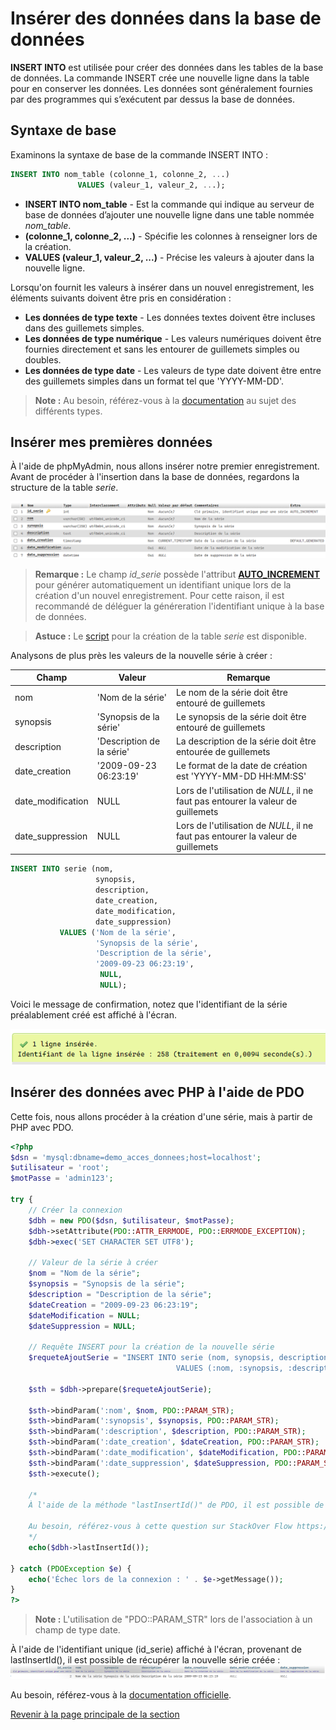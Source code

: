 # Insérer des données dans la base de données

__INSERT INTO__ est utilisée pour créer des données dans les tables de la base de données. La commande INSERT crée une nouvelle ligne dans la table pour en conserver les données. Les données sont généralement fournies par des programmes qui s’exécutent par dessus la base de données.

## Syntaxe de base

Examinons la syntaxe de base de la commande INSERT INTO :

```sql
INSERT INTO nom_table (colonne_1, colonne_2, ...)
               VALUES (valeur_1, valeur_2, ...);
```

- __INSERT INTO nom\_table__ - Est la commande qui indique au serveur de base de données d’ajouter une nouvelle ligne dans une table nommée _nom\_table_.
- __(colonne_1, colonne_2, ...)__ - Spécifie les colonnes à renseigner lors de la création.
- __VALUES (valeur_1, valeur_2, ...)__ - Précise les valeurs à ajouter dans la nouvelle ligne.

Lorsqu'on fournit les valeurs à insérer dans un nouvel enregistrement, les éléments suivants doivent être pris en considération :

- __Les données de type texte__ - Les données textes doivent être incluses dans des guillemets simples.
- __Les données de type numérique__ - Les valeurs numériques doivent être fournies directement et sans les entourer de guillemets simples ou doubles.
- __Les données de type date__ - Les valeurs de type date doivent être entre des guillemets simples dans un format tel que 'YYYY-MM-DD'.

>**Note :** Au besoin, référez-vous à la [documentation](https://dev.mysql.com/doc/refman/8.0/en/data-types.html) au sujet des différents types.

## Insérer mes premières données

À l'aide de phpMyAdmin, nous allons insérer notre premier enregistrement. Avant de procéder à l'insertion dans la base de données, regardons la structure de la table _serie_.

![Structure de la table série.](../images/structure-table-serie.PNG)

>**Remarque :** Le champ _id\_serie_ possède l'attribut __[AUTO_INCREMENT](https://dev.mysql.com/doc/refman/8.0/en/example-auto-increment.html)__ pour générer automatiquement un identifiant unique lors de la création d'un nouvel enregistrement. Pour cette raison, il est recommandé de déléguer la généreration l'identifiant unique à la base de données.

>**Astuce :** Le [script](../src/exemple-interaction-bd/creation-table-serie.sql) pour la création de la table _serie_ est disponible.

Analysons de plus près les valeurs de la nouvelle série à créer :

| Champ | Valeur | Remarque |
|---|---|---|
| nom | 'Nom de la série' | Le nom de la série doit être entouré de guillemets |
| synopsis | 'Synopsis de la série' | Le synopsis de la série doit être entouré de guillemets |
| description | 'Description de la série' | La description de la série doit être entourée de guillemets |
| date_creation | '2009-09-23 06:23:19' | Le format de la date de création est 'YYYY-MM-DD HH:MM:SS' |
| date\_modification | NULL | Lors de l'utilisation de _NULL_, il ne faut pas entourer la valeur de guillemets |
| date\_suppression | NULL | Lors de l'utilisation de _NULL_, il ne faut pas entourer la valeur de guillemets |

```sql
INSERT INTO serie (nom,
                   synopsis,
                   description,
                   date_creation,
                   date_modification,
                   date_suppression)
           VALUES ('Nom de la série',
                   'Synopsis de la série',
                   'Description de la série',
                   '2009-09-23 06:23:19',
                    NULL,
                    NULL);
```

Voici le message de confirmation, notez que l'identifiant de la série préalablement créé est affiché à l'écran.

![Message de confirmation suite à l'insertion de la série](../images/confirmation-phpmyadmin-insert.PNG)

## Insérer des données avec PHP à l'aide de PDO

Cette fois, nous allons procéder à la création d'une série, mais à partir de PHP avec PDO.

```php
<?php
$dsn = 'mysql:dbname=demo_acces_donnees;host=localhost';
$utilisateur = 'root';
$motPasse = 'admin123';

try {
    // Créer la connexion
    $dbh = new PDO($dsn, $utilisateur, $motPasse);
    $dbh->setAttribute(PDO::ATTR_ERRMODE, PDO::ERRMODE_EXCEPTION);
    $dbh->exec('SET CHARACTER SET UTF8');

    // Valeur de la série à créer
    $nom = "Nom de la série";
    $synopsis = "Synopsis de la série";
    $description = "Description de la série";
    $dateCreation = "2009-09-23 06:23:19";
    $dateModification = NULL;
    $dateSuppression = NULL;

    // Requête INSERT pour la création de la nouvelle série
    $requeteAjoutSerie = "INSERT INTO serie (nom, synopsis, description, date_creation, date_modification, date_suppression)
                                     VALUES (:nom, :synopsis, :description, :date_creation, :date_modification, :date_suppression)";

    $sth = $dbh->prepare($requeteAjoutSerie);

    $sth->bindParam(':nom', $nom, PDO::PARAM_STR);
    $sth->bindParam(':synopsis', $synopsis, PDO::PARAM_STR);
    $sth->bindParam(':description', $description, PDO::PARAM_STR);
    $sth->bindParam(':date_creation', $dateCreation, PDO::PARAM_STR);
    $sth->bindParam(':date_modification', $dateModification, PDO::PARAM_STR);
    $sth->bindParam(':date_suppression', $dateSuppression, PDO::PARAM_STR);
    $sth->execute();

    /*
    À l'aide de la méthode "lastInsertId()" de PDO, il est possible de récupérer l'identifiant unique de la série créée (id_serie).

    Au besoin, référez-vous à cette question sur StackOver Flow https://www.facebook.com/PawnStars/videos/483626918952135.
    */
    echo($dbh->lastInsertId());

} catch (PDOException $e) {
    echo('Échec lors de la connexion : ' . $e->getMessage());
}
?>
```

>**Note :** L'utilisation de "PDO::PARAM_STR" lors de l'association à un champ de type date.

À l'aide de l'identifiant unique (id_serie) affiché à l'écran, provenant de lastInsertId(), il est possible de récupérer la nouvelle série créée :
![Affichage de la nouvelle série créée à partir du PHP](../images/serie-cree-via-php.PNG)

Au besoin, référez-vous à la [documentation officielle](https://dev.mysql.com/doc/refman/8.0/en/insert.html).

[Revenir à la page principale de la section](README.md)
